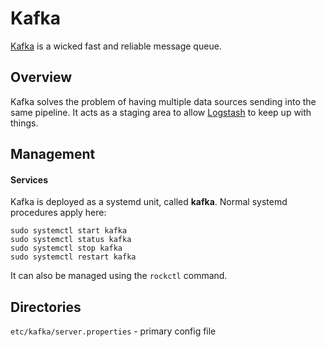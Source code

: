 # Kafka
[Kafka](https://kafka.apache.org/documentation/) is a wicked fast and reliable
message queue.


## Overview
Kafka solves the problem of having multiple data sources sending into the same
pipeline. It acts as a staging area to allow [Logstash](./Logstash) to keep up
with things.

<!-- ## Basic Usage

... -->

## Management

#### Services
Kafka is deployed as a systemd unit, called **kafka**. Normal systemd
procedures apply here:

```
sudo systemctl start kafka
sudo systemctl status kafka
sudo systemctl stop kafka
sudo systemctl restart kafka
```

It can also be managed using the `rockctl` command.


## Directories

`etc/kafka/server.properties` - primary config file  
